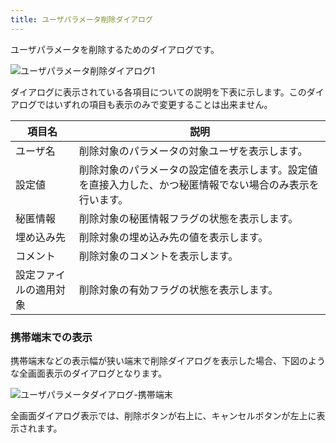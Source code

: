 ```yaml
---
title: ユーザパラメータ削除ダイアログ
---
```


ユーザパラメータを削除するためのダイアログです。

![ユーザパラメータ削除ダイアログ1](../img/screen-431-01.png)

ダイアログに表示されている各項目についての説明を下表に示します。このダイアログではいずれの項目も表示のみで変更することは出来ません。

|項目名|説明|
|---|---|
|ユーザ名|削除対象のパラメータの対象ユーザを表示します。|
|設定値|削除対象のパラメータの設定値を表示します。設定値を直接入力した、かつ秘匿情報でない場合のみ表示を行います。|
|秘匿情報|削除対象の秘匿情報フラグの状態を表示します。|
|埋め込み先|削除対象の埋め込み先の値を表示します。|
|コメント|削除対象のコメントを表示します。
|設定ファイルの適用対象|削除対象の有効フラグの状態を表示します。|

### 携帯端末での表示

携帯端末などの表示幅が狭い端末で削除ダイアログを表示した場合、下図のような全画面表示のダイアログとなります。

![ユーザパラメータダイアログ-携帯端末](../img/screen-431-02.png)

全画面ダイアログ表示では、削除ボタンが右上に、キャンセルボタンが左上に表示されます。
